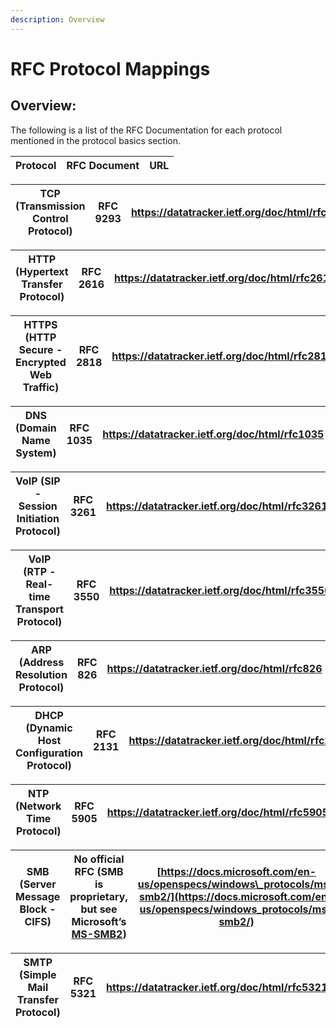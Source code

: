 ```yaml
---
description: Overview
---
```


# RFC Protocol Mappings

## Overview:

The following is a list of the RFC Documentation for each protocol mentioned in the protocol basics section.&#x20;

| **Protocol** | **RFC Document** | **URL** |
| ------------ | ---------------- | ------- |

| **TCP (Transmission Control Protocol)** | RFC 9293 | https://datatracker.ietf.org/doc/html/rfc9293 |
| --------------------------------------- | -------- | --------------------------------------------- |

| **HTTP (Hypertext Transfer Protocol)** | RFC 2616 | https://datatracker.ietf.org/doc/html/rfc2616 |
| -------------------------------------- | -------- | --------------------------------------------- |

| **HTTPS (HTTP Secure - Encrypted Web Traffic)** | RFC 2818 | https://datatracker.ietf.org/doc/html/rfc2818 |
| ----------------------------------------------- | -------- | --------------------------------------------- |

| **DNS (Domain Name System)** | RFC 1035 | https://datatracker.ietf.org/doc/html/rfc1035 |
| ---------------------------- | -------- | --------------------------------------------- |

| **VoIP (SIP - Session Initiation Protocol)** | RFC 3261 | https://datatracker.ietf.org/doc/html/rfc3261 |
| -------------------------------------------- | -------- | --------------------------------------------- |

| **VoIP (RTP - Real-time Transport Protocol)** | RFC 3550 | https://datatracker.ietf.org/doc/html/rfc3550 |
| --------------------------------------------- | -------- | --------------------------------------------- |

| **ARP (Address Resolution Protocol)** | RFC 826 | https://datatracker.ietf.org/doc/html/rfc826 |
| ------------------------------------- | ------- | -------------------------------------------- |

| **DHCP (Dynamic Host Configuration Protocol)** | RFC 2131 | https://datatracker.ietf.org/doc/html/rfc2131 |
| ---------------------------------------------- | -------- | --------------------------------------------- |

| **NTP (Network Time Protocol)** | RFC 5905 | https://datatracker.ietf.org/doc/html/rfc5905 |
| ------------------------------- | -------- | --------------------------------------------- |

| **SMB (Server Message Block - CIFS)** | No official RFC (SMB is proprietary, but see Microsoft’s [MS-SMB2](https://docs.microsoft.com/en-us/openspecs/windows_protocols/ms-smb2/)) | [https://docs.microsoft.com/en-us/openspecs/windows\_protocols/ms-smb2/](https://docs.microsoft.com/en-us/openspecs/windows_protocols/ms-smb2/) |
| ------------------------------------- | ------------------------------------------------------------------------------------------------------------------------------------------ | ----------------------------------------------------------------------------------------------------------------------------------------------- |

| **SMTP (Simple Mail Transfer Protocol)** | RFC 5321 | https://datatracker.ietf.org/doc/html/rfc5321 |
| ---------------------------------------- | -------- | --------------------------------------------- |




